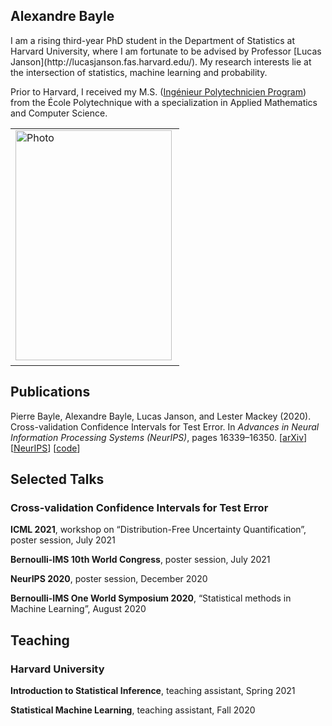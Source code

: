 ## Alexandre Bayle

<table class="imgtable"><tr><td>
<img src="../Photo_Alexandre_Bayle.jpg" alt="Photo" width="250" height="368">&nbsp;</td>
I am a rising third-year PhD student in the Department of Statistics at Harvard University, where I am fortunate to be advised by Professor [Lucas Janson](http://lucasjanson.fas.harvard.edu/). My research interests lie at the intersection of statistics, machine learning and probability.

Prior to Harvard, I received my M.S. ([Ingénieur Polytechnicien Program](https://programmes.polytechnique.edu/en/ingenieur-polytechnicien-program/ingenieur-polytechnicien-program)) from the École Polytechnique with a specialization in Applied Mathematics and Computer Science.
</td></tr></table>

## Publications

Pierre Bayle, Alexandre Bayle, Lucas Janson, and Lester Mackey (2020). Cross-validation Confidence Intervals for Test Error. In _Advances in Neural Information Processing Systems (NeurIPS)_, pages 16339–16350.
[[arXiv](https://arxiv.org/abs/2007.12671)]
[[NeurIPS](https://papers.nips.cc/paper/2020/file/bce9abf229ffd7e570818476ee5d7dde-Paper.pdf)]
[[code](https://github.com/alexandre-bayle/cvci)]

## Selected Talks

### Cross-validation Confidence Intervals for Test Error

**ICML 2021**, workshop on “Distribution-Free Uncertainty Quantification”, poster session, July 2021

**Bernoulli-IMS 10th World Congress**, poster session, July 2021

**NeurIPS 2020**, poster session, December 2020

**Bernoulli-IMS One World Symposium 2020**, “Statistical methods in Machine Learning”, August 2020

## Teaching

### Harvard University

**Introduction to Statistical Inference**, teaching assistant, Spring 2021

**Statistical Machine Learning**, teaching assistant, Fall 2020
